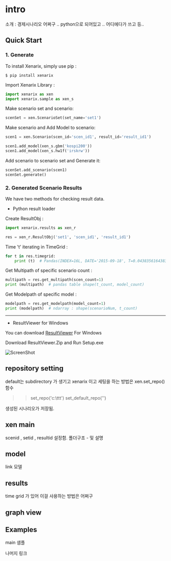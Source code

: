 # intro

소개 : 경제시나리오 어쩌구 .. python으로 되어있고 .. 어디에다가 쓰고 등..

## Quick Start

### 1. Generate

To install Xenarix, simply use pip :

``` {.sourceCode .bash}
$ pip install xenarix
```

Import Xenarix Library :
```python
import xenarix as xen
import xenarix.sample as xen_s
```

Make scenario set and scenario:

```python
scenSet = xen.ScenarioSet(set_name='set1')
```

Make scenario and Add Model to scenario:

```python
scen1 = xen.Scenario(scen_id='scen_id1', result_id='result_id1')

scen1.add_model(xen_s.gbm('kospi200'))
scen1.add_model(xen_s.hw1f('irskrw'))
```

Add scenario to scenario set and Generate it:

```python
scenSet.add_scenario(scen1)
scenSet.generate()
```

### 2. Generated Scenario Results

We have two methods for checking result data.

* Python result loader

Create ResultObj :

```python
import xenarix.results as xen_r

res = xen_r.ResultObj('set1', 'scen_id1', 'result_id1') 
```

Time 't' iterating in TimeGrid :

```python
for t in res.timegrid:
    print (t)  # Pandas(INDEX=16L, DATE='2015-09-18', T=0.043835616438356005, DT=0.0027397260273970005)
```

Get Multipath of specific scenario count :

```python
multipath = res.get_multipath(scen_count=1)
print (multipath)  # pandas table shape(t_count, model_count)
```

Get Modelpath of specific model :
```python
modelpath = res.get_modelpath(model_count=1)
print (modelpath)  # ndarray : shape(scenarioNum, t_count)
```

---------------------------------------

* ResultViewer for Windows

You can download [ResultViewer](https://github.com/minikie/xenarix/releases/latest) For Windows 

Download ResultViewer.Zip and Run Setup.exe 

![ScreenShot](https://github.com/minikie/xenarix/img/resultviewer.png?raw=true)



## repository setting

default는 subdirectory 가 생기고 xenarix 이고
세팅을 하는 방법은 xen.set_repo() 함수

>> set_repo('c:\ttt')
>> set_default_repo('')

생성된 시나리오가 저장됨.

## xen main
scenid , setid , resultid 설정함. 
폴더구조 - 및 설명





## model
link 모델


## results
time grid 가 있어
이걸 사용하는 방법은 어쩌구


## graph view


## Examples
main 샘플

나머지 링크